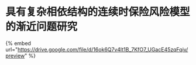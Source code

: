 # 具有复杂相依结构的连续时保险风险模型的渐近问题研究

{% embed url="https://drive.google.com/file/d/16ok6Q7v4lt1B_7KfO7_UGacE45zqFqiv/preview" %}
